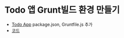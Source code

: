 # Todo 앱 Grunt빌드 환경 만들기

* [Todo App](../todo-app/index.md) package.json, Gruntfile.js 추가
* [코드](https://github.com/advanced-webapps-class/todo-webapp/releases/tag/2.1)
